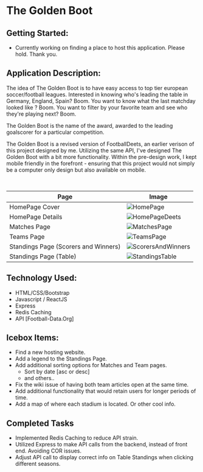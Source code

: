 # The Golden Boot

## Getting Started:
- Currently working on finding a place to host this application. Please hold. Thank you.

## Application Description:
The idea of The Golden Boot is to have easy access to top tier european soccer/football leagues. Interested in knowing who's leading the table in Germany, England, Spain? Boom. You want to know what the last matchday looked like ? Boom. You want to filter by your favorite team and see who they're playing next? Boom. 

The Golden Boot is the name of the award, awarded to the leading goalscorer for a particular competition. 

The Golden Boot is a revised version of FootballDeets, an earlier verison of this project designed by me. Utilizing the same API, I've designed The Golden Boot with a bit more functionality. Within the pre-design work, I kept mobile friendly in the forefront - ensuring that this project would not simply be a computer only design but also available on mobile.

<br>

| Page | Image |
| ---- | ----- |
| HomePage Cover | ![HomePage](https://i.imgur.com/US6IDFM.jpeg)
| HomePage Details | ![HomePageDeets](https://i.imgur.com/S8YPVwc.png)
| Matches Page | ![MatchesPage](https://i.imgur.com/s5noWoq.png)
| Teams Page | ![TeamsPage](https://i.imgur.com/JQ3HHZ8.png)
| Standings Page (Scorers and Winners) | ![ScorersAndWinners](https://i.imgur.com/yMANZk5.png)
| Standings Page (Table) | ![StandingsTable](https://i.imgur.com/4ejx9OL.png)

## Technology Used:
- HTML/CSS/Bootstrap
- Javascript / ReactJS
- Express
- Redis Caching
- API [Football-Data.Org]

## Icebox Items:
- Find a new hosting website.
- Add a legend to the Standings Page.
- Add additional sorting options for Matches and Team pages.
    - Sort by date [asc or desc]
    - and others..
- Fix the wiki issue of having both team articles open at the same time.
- Add additional functionality that would retain users for longer periods of time.
- Add a map of where each stadium is located. Or other cool info.

## Completed Tasks
- Implemented Redis Caching to reduce API strain.
- Utilized Express to make API calls from the backend, instead of front end. Avoiding COR issues.
- Adjust API call to display correct info on Table Standings when clicking different seasons.